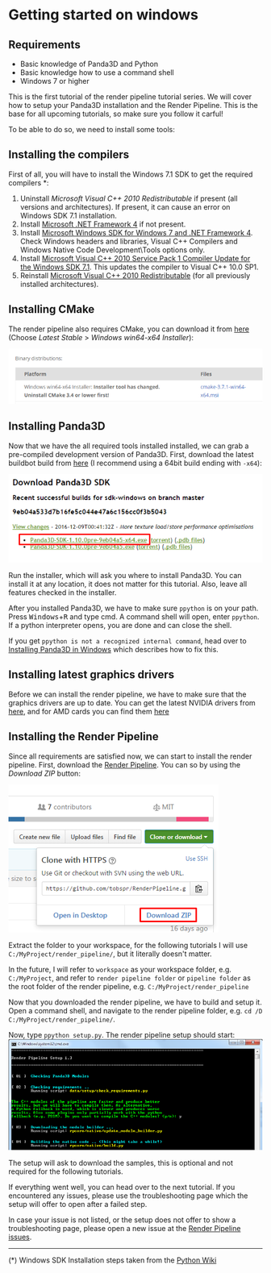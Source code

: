 # Getting started on windows

## Requirements
- Basic knowledge of Panda3D and Python
- Basic knowledge how to use a command shell
- Windows 7 or higher


This is the first tutorial of the render pipeline tutorial series. We will cover how to
setup your Panda3D installation and the Render Pipeline.
This is the base for all upcoming tutorials, so make sure you follow it carful!

To be able to do so, we need to install some tools:

## Installing the compilers

First of all, you will have to install the Windows 7.1 SDK to get the required compilers *:


1. Uninstall *Microsoft Visual C++ 2010 Redistributable* if present
   (all versions and architectures). If present, it can cause an error on Windows SDK 7.1 installation. 
2. Install <a href="https://www.microsoft.com/download/details.aspx?id=24872" target="_blank">Microsoft .NET Framework 4</a>
   if not present. 
3. Install <a href="https://www.microsoft.com/download/details.aspx?id=8279" target="_blank">Microsoft Windows SDK for Windows 7 and .NET Framework 4</a>.
   Check Windows headers and libraries, Visual C++ Compilers and Windows Native Code Development\Tools options only. 
4. Install <a href="https://www.microsoft.com/download/details.aspx?id=4422" target="_blank">Microsoft Visual C++ 2010 Service Pack 1 Compiler Update for the Windows SDK 7.1</a>. This updates the compiler to Visual C++ 10.0 SP1. 
5. Reinstall <a href="https://www.microsoft.com/download/details.aspx?id=26999" target="_blank">Microsoft Visual C++ 2010 Redistributable</a> (for all previously installed architectures). 


## Installing CMake

The render pipeline also requires CMake, you can download it from <a href="https://cmake.org/download/" target="_blank">here</a> (Choose *Latest Stable* > *Windows win64-x64 Installer*):

<img src="cmake_download.png" alt="CMake Download Page" />


## Installing Panda3D

Now that we have the all required tools installed installed, we can grab a pre-compiled development version of Panda3D.
First, download the latest buildbot build from <a href="http://www.panda3d.org/download.php?platform=windows&version=devel&sdk" target="_blank">here</a>
(I recommend using a 64bit build ending with `-x64`):

<img src="panda3d_download.png" alt="Panda3D Download Page" />

Run the installer, which will ask you where to install Panda3D. You can install it at any location, it does not matter for this tutorial.
Also, leave all features checked in the installer.

After you installed Panda3D, we have to make sure `ppython` is on your path. Press <kbd>Windows</kbd>+<kbd>R</kbd> and type cmd.
A command shell will open, enter `ppython`. If a python interpreter opens, you are done and can close the shell.

If you get `ppython is not a recognized internal command`, head over to <a href="https://www.panda3d.org/manual/index.php/Installing_Panda3D_in_Windows">Installing Panda3D in Windows</a>
which describes how to fix this.


## Installing latest graphics drivers

Before we can install the render pipeline, we have to make sure that the graphics drivers are up to date.
You can get the latest NVIDIA drivers from <a href="http://www.nvidia.com/download/index.aspx" target="_blank">here</a>, and for
AMD cards you can find them <a href="http://support.amd.com/de-de/download" target="_blank">here</a>


## Installing the Render Pipeline

Since all requirements are satisfied now, we can start to install the render pipeline.
First, download the <a href="http://github.com/tobspr/RenderPipeline" target="_blank">Render Pipeline</a>. You can so by using the *Download ZIP* button:

<img src="rp_download.png" alt="Render Pipeline Download" />

Extract the folder to your workspace, for the following tutorials I will use `C:/MyProject/render_pipeline/`, but it literally doesn't matter.

In the future, I will refer to `workspace` as your workspace folder, e.g. `C:/MyProject`, and refer to
`render pipeline folder` or `pipeline folder` as the root folder of the render pipeline, e.g. `C:/MyProject/render_pipeline` 

Now that you downloaded the render pipeline, we have to build and setup it. Open a command shell, and navigate to the 
render pipeline folder, e.g. `cd /D C:/MyProject/render_pipeline/`. 

Now, type `ppython setup.py`. The render pipeline setup should start:
<img src="rp_setup.png" alt="Render Pipeline Setup" />

The setup will ask to download the samples, this is optional and not required for the following tutorials.

If everything went well, you can head over to the next tutorial.
If you encountered any issues, please use the troubleshooting page which the setup will offer to open after a failed step.

In case your issue is not listed, or the setup does not offer to show a troubleshooting page, please open a new issue at the
<a href="https://github.com/tobspr/RenderPipeline/issues">Render Pipeline issues</a>.

---


(*) Windows SDK Installation steps taken from the <a href="https://wiki.python.org/moin/WindowsCompilers#Microsoft_Visual_C.2B-.2B-_10.0_standalone:_Windows_SDK_7.1_.28x86.2C_x64.2C_ia64.29" target="_blank">Python Wiki</a>
